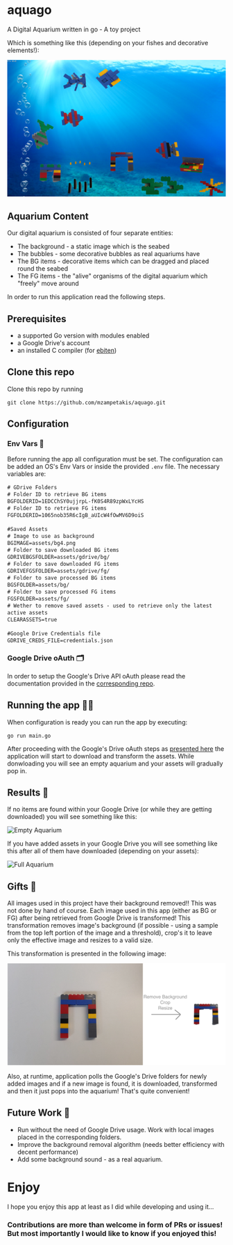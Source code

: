 # aquago
A Digital Aquarium written in go - A toy project

Which is something like this (depending on your fishes and decorative elements!):

![aquago](doc/aquago.png)

## Aquarium Content
Our digital aquarium is consisted of four separate entities:

* The background - a static image which is the seabed
* The bubbles - some decorative bubbles as real aquariums have
* The BG items - decorative items which can be dragged and placed round the seabed
* The FG items - the "alive" organisms of the digital aquarium which "freely" move around

In order to run this application read the following steps.

## Prerequisites
* a supported Go version with modules enabled
* a Google Drive's account
* an installed C compiler (for [ebiten](https://ebiten.org/documents/install.html))

## Clone this repo
Clone this repo by running

```console
git clone https://github.com/mzampetakis/aquago.git
```

## Configuration

### Env Vars 📄
Before running the app all configuration must be set. The configuration can be added an OS's Env Vars or inside the provided `.env` file. The necessary variables are:

```
# GDrive Folders
# Folder ID to retrieve BG items
BGFOLDERID=1EDCChSY0ujjrpL-fK0S4R89zpWxLYcHS
# Folder ID to retrieve FG items
FGFOLDERID=1065nob35R6cIgB_aUIcW4fOwMV6D9oiS

#Saved Assets
# Image to use as background
BGIMAGE=assets/bg4.png
# Folder to save downloaded BG items
GDRIVEBGSFOLDER=assets/gdrive/bg/
# Folder to save downloaded FG items
GDRIVEFGSFOLDER=assets/gdrive/fg/
# Folder to save processed BG items
BGSFOLDER=assets/bg/
# Folder to save processed FG items
FGSFOLDER=assets/fg/
# Wether to remove saved assets - used to retrieve only the latest active assets
CLEARASSETS=true

#Google Drive Credentials file
GDRIVE_CREDS_FILE=credentials.json
```

### Google Drive oAuth 🗂
In order to setup the Google's Drive API oAuth please read the documentation provided in the [corresponding repo](https://github.com/mzampetakis/gogle-drive).

## Running the app 🏃‍♂️
When configuration is ready you can run the app by executing:

```console
go run main.go
```

After proceeding with the Google's Drive oAuth steps as [presented here](https://github.com/mzampetakis/gogle-drive) the application will start to download and transform the assets. While donwloading you will see an empty aquarium and your assets will gradually pop in.

## Results 🐠
If no items are found within your Google Drive (or while they are getting downloaded) you will see something like this:

![Empty Aquarium](doc/bubbles.gif)

If you have added assets in your Google Drive you will see something like this after all of them have downloaded (depending on your assets): 

![Full Aquarium](doc/aquago.gif)


## Gifts 🎁
All images used in this project have their background removed!!
This was not done by hand of course. Each image used in this app (either as BG or FG) after being retrieved from Google Drive is transformed! This transformation removes image's background (if possible - using a sample from the top left portion of the image and a threshold), crop's it to leave only the effective image and resizes to a valid size.

This transformation is presented in the following image:

![Image Transformation](doc/imgtransform.png)

Also, at runtime, application polls the Google's Drive folders for newly added images and if a new image is found, it is downloaded, transformed and then it just pops into the aquarium! That's quite convenient!

## Future Work 🐡
* Run without the need of Google Drive usage. Work with local images placed in the corresponding folders.
* Improve the background removal algorithm (needs better efficiency with decent performance)
* Add some background sound - as a real aquarium.

# Enjoy
I hope you enjoy this app at least as I did while developing and using it...

### Contributions are more than welcome in form of PRs or issues! But most importantly I would like to know if you enjoyed this!
